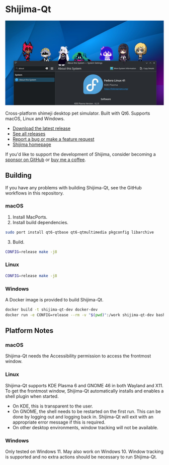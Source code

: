 # Shijima-Qt

![Shijima-Qt running on Fedora 41](.images/Shijima-Qt-Fedora.jpg)

Cross-platform shimeji desktop pet simulator. Built with Qt6. Supports macOS, Linux and Windows.

- [Download the latest release](https://github.com/pixelomer/Shijima-Qt/releases/latest)
- [See all releases](https://github.com/pixelomer/Shijima-Qt/releases)
- [Report a bug or make a feature request](https://github.com/pixelomer/Shijima-Qt/issues)
- [Shijima homepage](https://getshijima.app)

If you'd like to support the development of Shijima, consider becoming a [sponsor on GitHub](https://github.com/sponsors/pixelomer) or [buy me a coffee](https://buymeacoffee.com/pixelomer).

## Building

If you have any problems with building Shijima-Qt, see the GitHub workflows in this repository.

### macOS

1. Install MacPorts.
2. Install build dependencies.

```bash
sudo port install qt6-qtbase qt6-qtmultimedia pkgconfig libarchive
```

3. Build.

```bash
CONFIG=release make -j8
```

### Linux

```bash
CONFIG=release make -j8
```

### Windows

A Docker image is provided to build Shijima-Qt.

```bash
docker build -t shijima-qt-dev docker-dev
docker run -e CONFIG=release --rm -v "$(pwd)":/work shijima-qt-dev bash -c 'mingw64-make -j8'
```

## Platform Notes

### macOS

Shijima-Qt needs the Accessibility permission to access the frontmost window.

### Linux

Shijima-Qt supports KDE Plasma 6 and GNOME 46 in both Wayland and X11. To get the frontmost window, Shijima-Qt automatically installs and enables a shell plugin when started.  
- On KDE, this is transparent to the user.
- On GNOME, the shell needs to be restarted on the first run. This can be done by logging out and logging back in. Shijima-Qt will exit with an appropriate error message if this is required.
- On other desktop environments, window tracking will not be available.

### Windows

Only tested on Windows 11. May also work on Windows 10. Window tracking is supported and no extra actions should be necessary to run Shijima-Qt.
